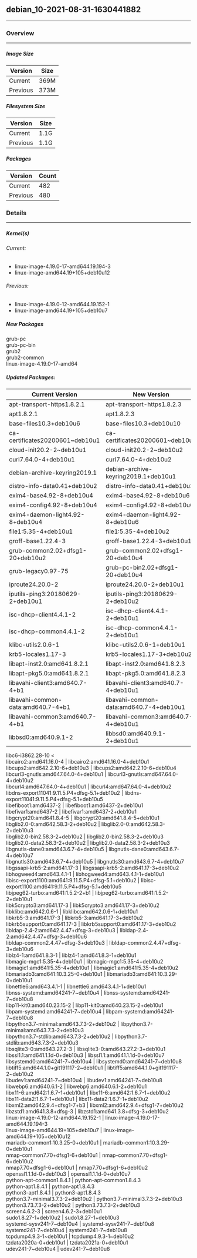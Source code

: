 ## debian_10-2021-08-31-1630441882
------
### Overview
------
##### Image Size
  Version    |    Size
------------ | -------------
Current      | 369M
Previous     | 373M

##### Filesystem Size
  Version    |    Size
------------ | -------------
   Current   | 1.1G
   Previous  | 1.1G
##### Packages
  Version    |    Count
------------ | -------------
   Current   | 482
   Previous  | 480

### Details
------
##### Kernel(s)
###### Current:
* linux-image-4.19.0-17-amd644.19.194-3
* linux-image-amd644.19+105+deb10u12
###### Previous:
* linux-image-4.19.0-12-amd644.19.152-1
* linux-image-amd644.19+105+deb10u7
##### New Packages
grub-pc  
grub-pc-bin  
grub2  
grub2-common  
linux-image-4.19.0-17-amd64  
##### Updated Packages:
  Current Version  |  New Version
------------------ | -------------
apt-transport-https1.8.2.1				      |	apt-transport-https1.8.2.3  
apt1.8.2.1						      |	apt1.8.2.3  
base-files10.3+deb10u6					      |	base-files10.3+deb10u10  
ca-certificates20200601\~deb10u1				      |	ca-certificates20200601~deb10u2  
cloud-init20.2-2\~deb10u1				      |	cloud-init20.2-2~deb10u2  
curl7.64.0-4+deb10u1					      |	curl7.64.0-4+deb10u2  
debian-archive-keyring2019.1				      |	debian-archive-keyring2019.1+deb10u1  
distro-info-data0.41+deb10u2				      |	distro-info-data0.41+deb10u3  
exim4-base4.92-8+deb10u4				      |	exim4-base4.92-8+deb10u6  
exim4-config4.92-8+deb10u4				      |	exim4-config4.92-8+deb10u6  
exim4-daemon-light4.92-8+deb10u4			      |	exim4-daemon-light4.92-8+deb10u6  
file1:5.35-4+deb10u1					      |	file1:5.35-4+deb10u2  
groff-base1.22.4-3					      |	groff-base1.22.4-3+deb10u1  
grub-common2.02+dfsg1-20+deb10u2			      |	grub-common2.02+dfsg1-20+deb10u4  
grub-legacy0.97-75					      |	grub-pc-bin2.02+dfsg1-20+deb10u4  
iproute24.20.0-2					      |	iproute24.20.0-2+deb10u1  
iputils-ping3:20180629-2+deb10u1			      |	iputils-ping3:20180629-2+deb10u2  
isc-dhcp-client4.4.1-2					      |	isc-dhcp-client4.4.1-2+deb10u1  
isc-dhcp-common4.4.1-2					      |	isc-dhcp-common4.4.1-2+deb10u1  
klibc-utils2.0.6-1					      |	klibc-utils2.0.6-1+deb10u1  
krb5-locales1.17-3					      |	krb5-locales1.17-3+deb10u2  
libapt-inst2.0:amd641.8.2.1				      |	libapt-inst2.0:amd641.8.2.3  
libapt-pkg5.0:amd641.8.2.1				      |	libapt-pkg5.0:amd641.8.2.3  
libavahi-client3:amd640.7-4+b1				      |	libavahi-client3:amd640.7-4+deb10u1  
libavahi-common-data:amd640.7-4+b1			      |	libavahi-common-data:amd640.7-4+deb10u1  
libavahi-common3:amd640.7-4+b1				      |	libavahi-common3:amd640.7-4+deb10u1  
libbsd0:amd640.9.1-2					      |	libbsd0:amd640.9.1-2+deb10u1  
libc6-i3862.28-10					      <  
libcairo2:amd641.16.0-4					      |	libcairo2:amd641.16.0-4+deb10u1  
libcups2:amd642.2.10-6+deb10u3				      |	libcups2:amd642.2.10-6+deb10u4  
libcurl3-gnutls:amd647.64.0-4+deb10u1			      |	libcurl3-gnutls:amd647.64.0-4+deb10u2  
libcurl4:amd647.64.0-4+deb10u1				      |	libcurl4:amd647.64.0-4+deb10u2  
libdns-export11041:9.11.5.P4+dfsg-5.1+deb10u2		      |	libdns-export11041:9.11.5.P4+dfsg-5.1+deb10u5  
libefiboot1:amd6437-2					      |	libefiboot1:amd6437-2+deb10u1  
libefivar1:amd6437-2					      |	libefivar1:amd6437-2+deb10u1  
libgcrypt20:amd641.8.4-5				      |	libgcrypt20:amd641.8.4-5+deb10u1  
libglib2.0-0:amd642.58.3-2+deb10u2			      |	libglib2.0-0:amd642.58.3-2+deb10u3  
libglib2.0-bin2.58.3-2+deb10u2				      |	libglib2.0-bin2.58.3-2+deb10u3  
libglib2.0-data2.58.3-2+deb10u2				      |	libglib2.0-data2.58.3-2+deb10u3  
libgnutls-dane0:amd643.6.7-4+deb10u5			      |	libgnutls-dane0:amd643.6.7-4+deb10u7  
libgnutls30:amd643.6.7-4+deb10u5			      |	libgnutls30:amd643.6.7-4+deb10u7  
libgssapi-krb5-2:amd641.17-3				      |	libgssapi-krb5-2:amd641.17-3+deb10u2  
libhogweed4:amd643.4.1-1				      |	libhogweed4:amd643.4.1-1+deb10u1  
libisc-export1100:amd641:9.11.5.P4+dfsg-5.1+deb10u2	      |	libisc-export1100:amd641:9.11.5.P4+dfsg-5.1+deb10u5  
libjpeg62-turbo:amd641:1.5.2-2+b1			      |	libjpeg62-turbo:amd641:1.5.2-2+deb10u1  
libk5crypto3:amd641.17-3				      |	libk5crypto3:amd641.17-3+deb10u2  
libklibc:amd642.0.6-1					      |	libklibc:amd642.0.6-1+deb10u1  
libkrb5-3:amd641.17-3					      |	libkrb5-3:amd641.17-3+deb10u2  
libkrb5support0:amd641.17-3				      |	libkrb5support0:amd641.17-3+deb10u2  
libldap-2.4-2:amd642.4.47+dfsg-3+deb10u3		      |	libldap-2.4-2:amd642.4.47+dfsg-3+deb10u6  
libldap-common2.4.47+dfsg-3+deb10u3			      |	libldap-common2.4.47+dfsg-3+deb10u6  
liblz4-1:amd641.8.3-1					      |	liblz4-1:amd641.8.3-1+deb10u1  
libmagic-mgc1:5.35-4+deb10u1				      |	libmagic-mgc1:5.35-4+deb10u2  
libmagic1:amd641:5.35-4+deb10u1				      |	libmagic1:amd641:5.35-4+deb10u2  
libmariadb3:amd641:10.3.25-0+deb10u1			      |	libmariadb3:amd641:10.3.29-0+deb10u1  
libnettle6:amd643.4.1-1					      |	libnettle6:amd643.4.1-1+deb10u1  
libnss-systemd:amd64241-7\~deb10u4			      |	libnss-systemd:amd64241-7~deb10u8  
libp11-kit0:amd640.23.15-2				      |	libp11-kit0:amd640.23.15-2+deb10u1  
libpam-systemd:amd64241-7\~deb10u4			      |	libpam-systemd:amd64241-7~deb10u8  
libpython3.7-minimal:amd643.7.3-2+deb10u2		      |	libpython3.7-minimal:amd643.7.3-2+deb10u3  
libpython3.7-stdlib:amd643.7.3-2+deb10u2		      |	libpython3.7-stdlib:amd643.7.3-2+deb10u3  
libsqlite3-0:amd643.27.2-3				      |	libsqlite3-0:amd643.27.2-3+deb10u1  
libssl1.1:amd641.1.1d-0+deb10u3				      |	libssl1.1:amd641.1.1d-0+deb10u7  
libsystemd0:amd64241-7\~deb10u4				      |	libsystemd0:amd64241-7~deb10u8  
libtiff5:amd644.1.0+git191117-2\~deb10u1			      |	libtiff5:amd644.1.0+git191117-2~deb10u2  
libudev1:amd64241-7\~deb10u4				      |	libudev1:amd64241-7~deb10u8  
libwebp6:amd640.6.1-2					      |	libwebp6:amd640.6.1-2+deb10u1  
libx11-6:amd642:1.6.7-1+deb10u1				      |	libx11-6:amd642:1.6.7-1+deb10u2  
libx11-data2:1.6.7-1+deb10u1				      |	libx11-data2:1.6.7-1+deb10u2  
libxml2:amd642.9.4+dfsg1-7+b3				      |	libxml2:amd642.9.4+dfsg1-7+deb10u2  
libzstd1:amd641.3.8+dfsg-3				      |	libzstd1:amd641.3.8+dfsg-3+deb10u2  
linux-image-4.19.0-12-amd644.19.152-1			      |	linux-image-4.19.0-17-amd644.19.194-3  
linux-image-amd644.19+105+deb10u7			      |	linux-image-amd644.19+105+deb10u12  
mariadb-common1:10.3.25-0+deb10u1			      |	mariadb-common1:10.3.29-0+deb10u1  
nmap-common7.70+dfsg1-6+deb10u1				      |	nmap-common7.70+dfsg1-6+deb10u2  
nmap7.70+dfsg1-6+deb10u1				      |	nmap7.70+dfsg1-6+deb10u2  
openssl1.1.1d-0+deb10u3					      |	openssl1.1.1d-0+deb10u7  
python-apt-common1.8.4.1				      |	python-apt-common1.8.4.3  
python-apt1.8.4.1					      |	python-apt1.8.4.3  
python3-apt1.8.4.1					      |	python3-apt1.8.4.3  
python3.7-minimal3.7.3-2+deb10u2			      |	python3.7-minimal3.7.3-2+deb10u3  
python3.73.7.3-2+deb10u2				      |	python3.73.7.3-2+deb10u3  
screen4.6.2-3						      |	screen4.6.2-3+deb10u1  
sudo1.8.27-1+deb10u2					      |	sudo1.8.27-1+deb10u3  
systemd-sysv241-7\~deb10u4				      |	systemd-sysv241-7~deb10u8  
systemd241-7\~deb10u4					      |	systemd241-7~deb10u8  
tcpdump4.9.3-1\~deb10u1					      |	tcpdump4.9.3-1~deb10u2  
tzdata2020a-0+deb10u1					      |	tzdata2021a-0+deb10u1  
udev241-7\~deb10u4					      |	udev241-7~deb10u8  
